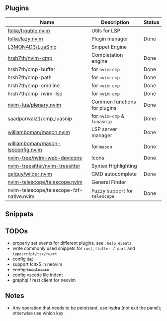 ## Plugins

| Name                                                              | Description                   | Status |
| ----------------------------------------------------------------- | ----------------------------- | ------ |
| [folke/trouble.nvim](https://github.com/folke/trouble.nvim)       | Utils for LSP                 |        |
| [folke/lazy.nvim]()                                               | Plugin manager                | Done   |
| [L3MON4D3/LuaSnip](https://github.com/L3MON4D3/LuaSnip)           | Snippet Engine                |        |
| [hrsh7th/nvim-cmp](https://github.com/hrsh7th/nvim-cmp)           | Completation engine           | Done   |
| hrsh7th/cmp-buffer                                                | for `nvim-cmp`                | Done   |
| hrsh7th/cmp-path                                                  | for `nvim-cmp`                | Done   |
| hrsh7th/cmp-cmdline                                               | for `nvim-cmp`                | Done   |
| hrsh7th/cmp-nvim-lsp                                              | for `nvim-cmp`                | Done   |
| [nvim-lua/plenary.nvim](https://github.com/nvim-lua/plenary.nvim) | Common functions for plugins  | Done   |
| saadparwaiz1/cmp_luasnip                                          | for `nvim-cmp` & `lunasnip`   | Done   |
| [williamboman/mason.nvim]()                                       | LSP server manager            | Done   |
| [williamboman/mason-lspconfig.nvim]()                             | for `mason`                   | Done   |
| [nvim-tree/nvim-web-devicons]()                                   | Icons                         | Done   |
| [nvim-treesitter/nvim-treesitter]()                               | Syntex Highlighting           |        |
| [gelguy/wilder.nvim]()                                            | CMD autocomplete              | Done   |
| [nvim-telescope/telescope.nvim]()                                 | General Finder                |        |
| nvim-telescope/telescope-fzf-native.nvim                          | Fuzzy support for `telescope` | Done   |

## Snippets

## TODOs

- properly set events for different plugins, see `:help events`
- write commonly used snippets for `rust`, `flutter / dart` and `typescript/tsx/react`
- config `dap`
- support fcitx5 in neovim
- ~~config `toggleterm`~~
- config vscode lile indent
- graphql / rest client for neovim

## Notes

- Any operation that needs to be persistant, use hydra (not exit the panel); otherwise use which key
